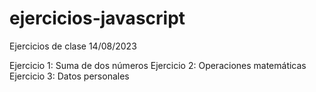 # ejercicios-javascript
Ejercicios de clase 14/08/2023

Ejercicio 1: Suma de dos números
Ejercicio 2: Operaciones matemáticas
Ejercicio 3: Datos personales
